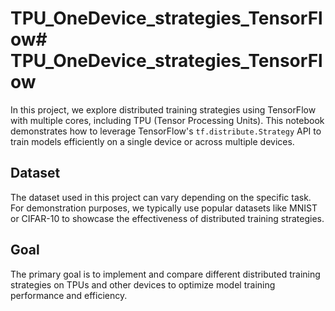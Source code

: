 # TPU_OneDevice_strategies_TensorFlow# TPU_OneDevice_strategies_TensorFlow

In this project, we explore distributed training strategies using TensorFlow with multiple cores, including TPU (Tensor Processing Units). This notebook demonstrates how to leverage TensorFlow's `tf.distribute.Strategy` API to train models efficiently on a single device or across multiple devices.

## Dataset

The dataset used in this project can vary depending on the specific task. For demonstration purposes, we typically use popular datasets like MNIST or CIFAR-10 to showcase the effectiveness of distributed training strategies.

## Goal

The primary goal is to implement and compare different distributed training strategies on TPUs and other devices to optimize model training performance and efficiency.
